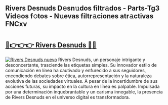 ## Rivers Desnuds D𝚎sn𝚞dos filtr𝚊dos - Parts-Tg3 Vid𝚎os f𝚘tos - N𝚞evas filtr𝚊ciones atr𝚊ctivas FNCxv

# <h2><a href="http://mb2nsv.tromn.icu/?c=Rivers+Desnuds">🔗👉👉👉 Rivers Desnuds 🔗🔗</a></h2>

[![Rivers Desnuds nuevo](https://i.imgur.com/pEAQMta.gif)](http://mb2nsv.tromn.icu/?c=Rivers+Desnuds)
Rivers Desnuds, un personaje intrigante y desconcertante, trasciende las etiquetas simples. Su innovador estilo de comunicación en línea ha cautivado y enfurecido a sus seguidores, encendiendo debates sobre ética, autorrepresentación y la naturaleza evolutiva de las sociedades virtuales. A pesar de la incertidumbre de sus acciones futuras, su impacto en la cultura en línea es palpable. Impulsada por una determinación inquebrantable y un carisma innegable, la presencia de Rivers Desnuds en el universo digital es transformadora.

